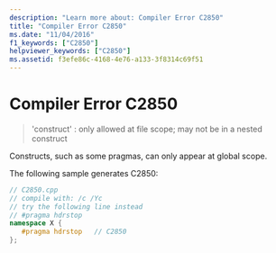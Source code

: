 ```yaml
---
description: "Learn more about: Compiler Error C2850"
title: "Compiler Error C2850"
ms.date: "11/04/2016"
f1_keywords: ["C2850"]
helpviewer_keywords: ["C2850"]
ms.assetid: f3efe86c-4168-4e76-a133-3f8314c69f51
---
```

# Compiler Error C2850

> 'construct' : only allowed at file scope; may not be in a nested construct

Constructs, such as some pragmas, can only appear at global scope.

The following sample generates C2850:

```cpp
// C2850.cpp
// compile with: /c /Yc
// try the following line instead
// #pragma hdrstop
namespace X {
   #pragma hdrstop   // C2850
};
```
